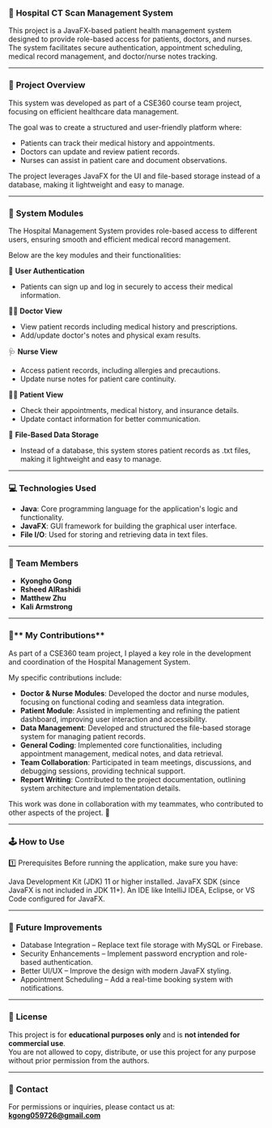 ### 🏥 **Hospital CT Scan Management System**
This project is a JavaFX-based patient health management system designed to provide role-based access for patients, doctors, and nurses.   
The system facilitates secure authentication, appointment scheduling, medical record management, and doctor/nurse notes tracking.

---


### 📝 **Project Overview**
This system was developed as part of a CSE360 course team project, focusing on efficient healthcare data management.

The goal was to create a structured and user-friendly platform where:

- Patients can track their medical history and appointments.
- Doctors can update and review patient records.
- Nurses can assist in patient care and document observations.

The project leverages JavaFX for the UI and file-based storage instead of a database, making it lightweight and easy to manage.

---


### 🏥 **System Modules**

The Hospital Management System provides role-based access to different users, ensuring smooth and efficient medical record management. 

Below are the key modules and their functionalities:   

🔑 **User Authentication**   
- Patients can sign up and log in securely to access their medical information.

👩‍⚕️ **Doctor View**   
- View patient records including medical history and prescriptions.
- Add/update doctor's notes and physical exam results.

🩺 **Nurse View**   
- Access patient records, including allergies and precautions.
- Update nurse notes for patient care continuity.

🙍‍♂️ **Patient View**   
- Check their appointments, medical history, and insurance details.
- Update contact information for better communication.

📄 **File-Based Data Storage**   
- Instead of a database, this system stores patient records as .txt files, making it lightweight and easy to manage.

---


### 💻 Technologies Used
- **Java**: Core programming language for the application's logic and functionality.
- **JavaFX**: GUI framework for building the graphical user interface.
- **File I/O**: Used for storing and retrieving data in text files.

---


### 👥 **Team Members**
- **Kyongho Gong**
- **Rsheed AlRashidi**
- **Matthew Zhu**
- **Kali Armstrong**

---

### 👤** My Contributions**
As part of a CSE360 team project, I played a key role in the development and coordination of the Hospital Management System.

My specific contributions include:

- **Doctor & Nurse Modules**: Developed the doctor and nurse modules, focusing on functional coding and seamless data integration.
- **Patient Module**: Assisted in implementing and refining the patient dashboard, improving user interaction and accessibility.
- **Data Management**: Developed and structured the file-based storage system for managing patient records.
- **General Coding**: Implemented core functionalities, including appointment management, medical notes, and data retrieval.
- **Team Collaboration**: Participated in team meetings, discussions, and debugging sessions, providing technical support.
- **Report Writing**: Contributed to the project documentation, outlining system architecture and implementation details.

This work was done in collaboration with my teammates, who contributed to other aspects of the project. 🚀

---


### 🕹️ **How to Use**
1️⃣ Prerequisites
Before running the application, make sure you have:

Java Development Kit (JDK) 11 or higher installed.
JavaFX SDK (since JavaFX is not included in JDK 11+).
An IDE like IntelliJ IDEA, Eclipse, or VS Code configured for JavaFX.

---


### 🚀 **Future Improvements**
- Database Integration – Replace text file storage with MySQL or Firebase.
- Security Enhancements – Implement password encryption and role-based authentication.
- Better UI/UX – Improve the design with modern JavaFX styling.
- Appointment Scheduling – Add a real-time booking system with notifications.

---


### 📜 **License**
This project is for **educational purposes only** and is **not intended for commercial use**.  
You are not allowed to copy, distribute, or use this project for any purpose without prior permission from the authors.  

---


### 📧 **Contact**
For permissions or inquiries, please contact us at:   **kgong059726@gmail.com**

